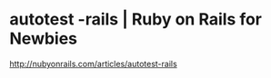 <!--
id: 470784444
link: http://kevinisom.info/post/470784444/autotest-rails-ruby-on-rails-for-newbies
slug: autotest-rails-ruby-on-rails-for-newbies
date: Thu Mar 25 2010 09:02:43 GMT+1300 (NZDT)
raw: {"blog_name":"kevinisom","id":470784444,"post_url":"http://kevinisom.info/post/470784444/autotest-rails-ruby-on-rails-for-newbies","slug":"autotest-rails-ruby-on-rails-for-newbies","type":"link","date":"2010-03-24 20:02:43 GMT","timestamp":1269460963,"state":"published","format":"html","reblog_key":"QNKjUeyt","tags":[],"short_url":"http://tmblr.co/Zw68YyS3vcy","highlighted":[],"feed_item":"http://nubyonrails.com/articles/autotest-rails","from_feed_id":"650234","note_count":0,"title":"autotest -rails | Ruby on Rails for Newbies","url":"http://nubyonrails.com/articles/autotest-rails","description":""}
publish: 2010-03-025
tags: 
title: autotest -rails | Ruby on Rails for Newbies
-->


autotest -rails | Ruby on Rails for Newbies
===========================================

<http://nubyonrails.com/articles/autotest-rails>

